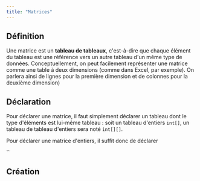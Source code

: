 ```yaml
---
title: "Matrices"
---
```


## Définition

Une matrice est un **tableau de tableaux**, c'est-à-dire que chaque élément du tableau est une référence vers un autre tableau d'un même type de données. Conceptuellement, on peut facilement représenter une matrice comme une table à deux dimensions (comme dans Excel, par exemple). On parlera ainsi de lignes pour la première dimension et de colonnes pour la deuxième dimension)

## Déclaration

Pour déclarer une matrice, il faut simplement déclarer un tableau dont le type d'éléments est lui-même tableau : soit un tableau d'entiers `int[]`, un tableau de tableau d'entiers sera noté `int[][]`. 

Pour déclarer une matrice d'entiers, il suffit donc de déclarer

``

## Création
